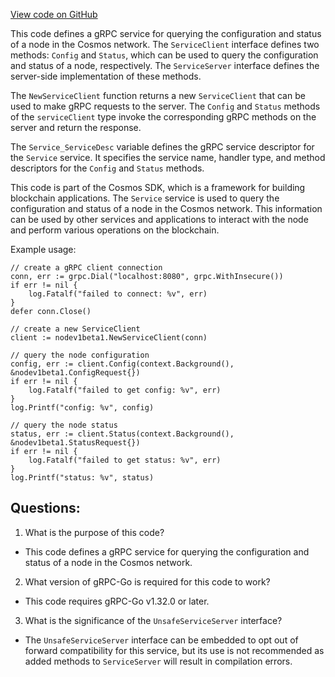 [View code on GitHub](https://github.com/cosmos/cosmos-sdk.git/api/cosmos/base/node/v1beta1/query_grpc.pb.go)

This code defines a gRPC service for querying the configuration and status of a node in the Cosmos network. The `ServiceClient` interface defines two methods: `Config` and `Status`, which can be used to query the configuration and status of a node, respectively. The `ServiceServer` interface defines the server-side implementation of these methods. 

The `NewServiceClient` function returns a new `ServiceClient` that can be used to make gRPC requests to the server. The `Config` and `Status` methods of the `serviceClient` type invoke the corresponding gRPC methods on the server and return the response. 

The `Service_ServiceDesc` variable defines the gRPC service descriptor for the `Service` service. It specifies the service name, handler type, and method descriptors for the `Config` and `Status` methods. 

This code is part of the Cosmos SDK, which is a framework for building blockchain applications. The `Service` service is used to query the configuration and status of a node in the Cosmos network. This information can be used by other services and applications to interact with the node and perform various operations on the blockchain. 

Example usage:

```
// create a gRPC client connection
conn, err := grpc.Dial("localhost:8080", grpc.WithInsecure())
if err != nil {
    log.Fatalf("failed to connect: %v", err)
}
defer conn.Close()

// create a new ServiceClient
client := nodev1beta1.NewServiceClient(conn)

// query the node configuration
config, err := client.Config(context.Background(), &nodev1beta1.ConfigRequest{})
if err != nil {
    log.Fatalf("failed to get config: %v", err)
}
log.Printf("config: %v", config)

// query the node status
status, err := client.Status(context.Background(), &nodev1beta1.StatusRequest{})
if err != nil {
    log.Fatalf("failed to get status: %v", err)
}
log.Printf("status: %v", status)
```
## Questions: 
 1. What is the purpose of this code?
- This code defines a gRPC service for querying the configuration and status of a node in the Cosmos network.

2. What version of gRPC-Go is required for this code to work?
- This code requires gRPC-Go v1.32.0 or later.

3. What is the significance of the `UnsafeServiceServer` interface?
- The `UnsafeServiceServer` interface can be embedded to opt out of forward compatibility for this service, but its use is not recommended as added methods to `ServiceServer` will result in compilation errors.